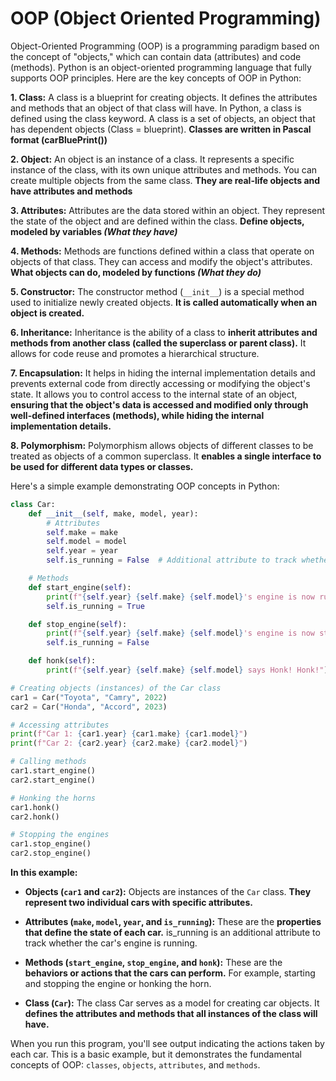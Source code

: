 # OOP (Object Oriented Programming)
Object-Oriented Programming (OOP) is a programming paradigm based on the concept of "objects," which can contain data (attributes) and code (methods). Python is an object-oriented programming language that fully supports OOP principles. Here are the key concepts of OOP in Python:

**1. Class:** A class is a blueprint for creating objects. It defines the attributes and methods that an object of that class will have. In Python, a class is defined using the class keyword. A class is a set of objects, an object that has dependent objects (Class = blueprint). **Classes are written in Pascal format (carBluePrint())**

**2. Object:** An object is an instance of a class. It represents a specific instance of the class, with its own unique attributes and methods. You can create multiple objects from the same class. **They are real-life objects and have attributes and methods**

**3. Attributes:** Attributes are the data stored within an object. They represent the state of the object and are defined within the class. **Define objects, modeled by variables *(What they have)***

**4. Methods:** Methods are functions defined within a class that operate on objects of that class. They can access and modify the object's attributes. **What objects can do, modeled by functions *(What they do)***

**5. Constructor:** The constructor method (`__init__`) is a special method used to initialize newly created objects. **It is called automatically when an object is created.**

**6. Inheritance:** Inheritance is the ability of a class to **inherit attributes and methods from another class (called the superclass or parent class).** It allows for code reuse and promotes a hierarchical structure.

**7. Encapsulation:** It helps in hiding the internal implementation details and prevents external code from directly accessing or modifying the object's state. It allows you to control access to the internal state of an object, **ensuring that the object's data is accessed and modified only through well-defined interfaces (methods), while hiding the internal implementation details.**

**8. Polymorphism:** Polymorphism allows objects of different classes to be treated as objects of a common superclass. It **enables a single interface to be used for different data types or classes.**

Here's a simple example demonstrating OOP concepts in Python:
```python
class Car: 
    def __init__(self, make, model, year): 
        # Attributes 
        self.make = make 
        self.model = model 
        self.year = year 
        self.is_running = False  # Additional attribute to track whether the car is running

    # Methods 
    def start_engine(self): 
        print(f"{self.year} {self.make} {self.model}'s engine is now running.") 
        self.is_running = True

    def stop_engine(self): 
        print(f"{self.year} {self.make} {self.model}'s engine is now stopped.") 
        self.is_running = False

    def honk(self): 
        print(f"{self.year} {self.make} {self.model} says Honk! Honk!")

# Creating objects (instances) of the Car class 
car1 = Car("Toyota", "Camry", 2022) 
car2 = Car("Honda", "Accord", 2023)

# Accessing attributes 
print(f"Car 1: {car1.year} {car1.make} {car1.model}") 
print(f"Car 2: {car2.year} {car2.make} {car2.model}")

# Calling methods 
car1.start_engine() 
car2.start_engine()

# Honking the horns 
car1.honk() 
car2.honk()

# Stopping the engines 
car1.stop_engine() 
car2.stop_engine()
```

**In this example:**
- **Objects (`car1` and `car2`):** Objects are instances of the `Car` class. **They represent two individual cars with specific attributes.**

- **Attributes (`make`, `model`, `year`, and `is_running`):** These are the **properties that define the state of each car.** is_running is an additional attribute to track whether the car's engine is running.

- **Methods (`start_engine`, `stop_engine`, and `honk`):** These are the **behaviors or actions that the cars can perform.** For example, starting and stopping the engine or honking the horn.

- **Class (`Car`):** The class Car serves as a model for creating car objects. It **defines the attributes and methods that all instances of the class will have.**

When you run this program, you'll see output indicating the actions taken by each car. This is a basic example, but it demonstrates the fundamental concepts of OOP: `classes`, `objects`, `attributes`, and `methods`.

